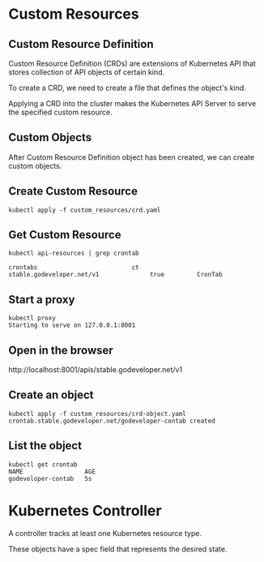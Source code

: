 # Custom Resources

## Custom Resource Definition

Custom Resource Definition (CRDs) are extensions of Kubernetes API that stores collection of API objects of certain kind.

To create a CRD, we need to create a file that defines the object's kind.

Applying a CRD into the cluster makes the Kubernetes API Server to serve the specified custom resource.

## Custom Objects

After Custom Resource Definition object has been created, we can create custom objects.

## Create Custom Resource

```
kubectl apply -f custom_resources/crd.yaml
```

## Get Custom Resource

```
kubectl api-resources | grep crontab

crontabs                          ct           stable.godeveloper.net/v1              true         CronTab
```

## Start a proxy

```
kubectl proxy
Starting to serve on 127.0.0.1:8001
```

## Open in the browser

http://localhost:8001/apis/stable.godeveloper.net/v1

## Create an object

```
kubectl apply -f custom_resources/crd-object.yaml
crontab.stable.godeveloper.net/godeveloper-contab created
```

## List the object

```
kubectl get crontab
NAME                 AGE
godeveloper-contab   5s
```

# Kubernetes Controller

A controller tracks at least one Kubernetes resource type.

These objects have a spec field that represents the desired state.

